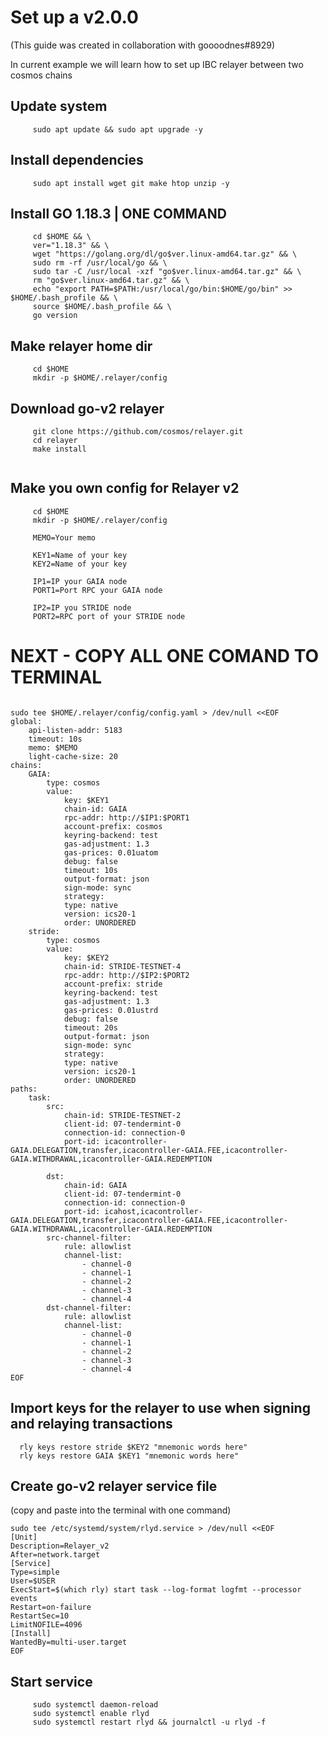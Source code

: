# Set up a v2.0.0
(This guide was created in collaboration with goooodnes#8929)
<br>

In current example we will learn how to set up IBC relayer between two cosmos chains

## Update system
```
     sudo apt update && sudo apt upgrade -y
```

## Install dependencies
```
     sudo apt install wget git make htop unzip -y
```
## Install GO 1.18.3 | ONE COMMAND
```
     cd $HOME && \
     ver="1.18.3" && \
     wget "https://golang.org/dl/go$ver.linux-amd64.tar.gz" && \
     sudo rm -rf /usr/local/go && \
     sudo tar -C /usr/local -xzf "go$ver.linux-amd64.tar.gz" && \
     rm "go$ver.linux-amd64.tar.gz" && \
     echo "export PATH=$PATH:/usr/local/go/bin:$HOME/go/bin" >> $HOME/.bash_profile && \
     source $HOME/.bash_profile && \
     go version
```
## Make relayer home dir
```
     cd $HOME
     mkdir -p $HOME/.relayer/config
```

## Download go-v2 relayer
```
     git clone https://github.com/cosmos/relayer.git
     cd relayer
     make install
 
```
## Make you own config for Relayer v2
```
     cd $HOME
     mkdir -p $HOME/.relayer/config
     
     MEMO=Your memo 
     
     KEY1=Name of your key
     KEY2=Name of your key
     
     IP1=IP your GAIA node
     PORT1=Port RPC your GAIA node

     IP2=IP you STRIDE node
     PORT2=RPC port of your STRIDE node
```

# NEXT - COPY ALL ONE COMAND TO TERMINAL
```

sudo tee $HOME/.relayer/config/config.yaml > /dev/null <<EOF
global:
    api-listen-addr: 5183
    timeout: 10s
    memo: $MEMO
    light-cache-size: 20
chains:
    GAIA:
        type: cosmos
        value:
            key: $KEY1
            chain-id: GAIA
            rpc-addr: http://$IP1:$PORT1
            account-prefix: cosmos
            keyring-backend: test
            gas-adjustment: 1.3
            gas-prices: 0.01uatom
            debug: false
            timeout: 10s
            output-format: json
            sign-mode: sync
            strategy:
            type: native
            version: ics20-1
            order: UNORDERED
    stride:
        type: cosmos
        value:
            key: $KEY2
            chain-id: STRIDE-TESTNET-4
            rpc-addr: http://$IP2:$PORT2
            account-prefix: stride
            keyring-backend: test
            gas-adjustment: 1.3
            gas-prices: 0.01ustrd
            debug: false
            timeout: 20s
            output-format: json
            sign-mode: sync
            strategy:
            type: native
            version: ics20-1
            order: UNORDERED
paths:
    task:
        src:
            chain-id: STRIDE-TESTNET-2
            client-id: 07-tendermint-0
            connection-id: connection-0
            port-id: icacontroller-GAIA.DELEGATION,transfer,icacontroller-GAIA.FEE,icacontroller-GAIA.WITHDRAWAL,icacontroller-GAIA.REDEMPTION
  
        dst:
            chain-id: GAIA
            client-id: 07-tendermint-0
            connection-id: connection-0
            port-id: icahost,icacontroller-GAIA.DELEGATION,transfer,icacontroller-GAIA.FEE,icacontroller-GAIA.WITHDRAWAL,icacontroller-GAIA.REDEMPTION
        src-channel-filter:
            rule: allowlist
            channel-list:
                - channel-0 
                - channel-1 
                - channel-2 
                - channel-3 
                - channel-4 
        dst-channel-filter:
            rule: allowlist
            channel-list:
                - channel-0 
                - channel-1 
                - channel-2 
                - channel-3 
                - channel-4
EOF
```

## Import  keys for the relayer to use when signing and relaying transactions
   ```
     rly keys restore stride $KEY2 "mnemonic words here"
     rly keys restore GAIA $KEY1 "mnemonic words here"
   ```
## Create go-v2 relayer service file
 (copy and paste into the terminal with one command)
```
sudo tee /etc/systemd/system/rlyd.service > /dev/null <<EOF
[Unit]
Description=Relayer_v2
After=network.target
[Service]
Type=simple
User=$USER
ExecStart=$(which rly) start task --log-format logfmt --processor events
Restart=on-failure
RestartSec=10
LimitNOFILE=4096
[Install]
WantedBy=multi-user.target
EOF
```

## Start service
```
     sudo systemctl daemon-reload
     sudo systemctl enable rlyd
     sudo systemctl restart rlyd && journalctl -u rlyd -f
```

